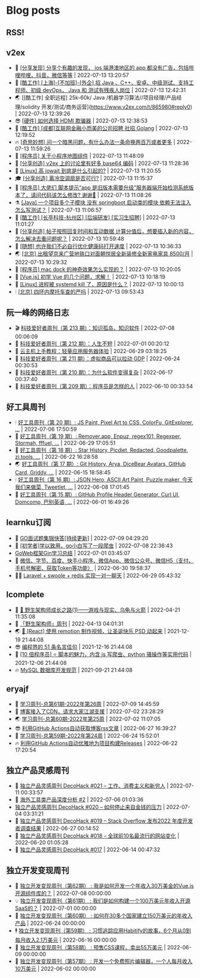# Blog posts
## RSS!



## v2ex

<!-- v2ex:START  -->
- 🫶 [[分享发现] 分享个有趣的发现， ios 端港澳地区的 app 都没有广告，包括哔哩哔哩，抖音，微信等等](https://www.v2ex.com/t/865985#reply1) | 2022-07-13 13:20:57 
- 🧰 [[酷工作] [上海]-[不加班]-[外企] 招 Java 、C++、安卓、中级测试、支持工程师、初级 devOps， Java 和 测试有残疾人岗位](https://www.v2ex.com/t/865981#reply1) | 2022-07-13 12:42:31 
- 🌏 [[酷工作] 全职远程] 25k-60k/ Java /机器学习算法//项目经理/产品经理/solidity 开发/测试/商务运营](https://www.v2ex.com/t/865980#reply0) | 2022-07-13 12:39:26 
- 😎 [[硬件] 如何选择 HDMI 欺骗器](https://www.v2ex.com/t/865979#reply5) | 2022-07-13 12:38:53 
- 💂 [[酷工作] [成都]互联网金融小而美的公司招聘 社招 Golang](https://www.v2ex.com/t/865977#reply0) | 2022-07-13 12:19:52 
- 🔥 [[奇思妙想] 问一个暗黑问题，有什么办法一条命换两百万或者更多](https://www.v2ex.com/t/865976#reply10) | 2022-07-13 11:59:26 
- 🦅 [[程序员] 关于小程序地图组件](https://www.v2ex.com/t/865975#reply0) | 2022-07-13 11:48:09 
- 🙉 [[分享创造] v2ex 上的讨论里有好多 base64 编码](https://www.v2ex.com/t/865974#reply1) | 2022-07-13 11:28:36 
- 💫 [[Linux] 高 iowait 到底是什么引起的?](https://www.v2ex.com/t/865973#reply3) | 2022-07-13 11:20:55 
- 🎓 [[分享创造] 蓄冷空调扇是否可行?](https://www.v2ex.com/t/865972#reply5) | 2022-07-13 11:15:37 
- 🗽 [[程序员] 大佬们 脚本提示“app 是旧版本需要升级”服务器端开始检测系统版本了，请问代码该怎么修改? 谢谢🙏](https://www.v2ex.com/t/865971#reply0) | 2022-07-13 11:08:26 
- ⚗️ [[Java] 一个项目多个子模块 没有 springboot 启动类的模块 依赖无法注入 怎么写测试？](https://www.v2ex.com/t/865970#reply3) | 2022-07-13 11:06:57 
- 🦍 [[酷工作] [长亭科技-杭州区] [后端研发] [实习生招聘]](https://www.v2ex.com/t/865969#reply0) | 2022-07-13 11:01:27 
- 🤩 [[分享创造] 帖子按照回复时间和互动数据 计算分值后，想要插入新的内容，怎么解决去重问题呢？](https://www.v2ex.com/t/865968#reply1) | 2022-07-13 10:59:48 
- 🙉 [[随想] 也许我们不必自行优化健康码打开速度](https://www.v2ex.com/t/865967#reply15) | 2022-07-13 10:36:33 
- 🌏 [[北京] 出租望京来广营地铁口对面朝悦居全新装修全新家电家具 8500/月](https://www.v2ex.com/t/865965#reply1) | 2022-07-13 10:29:32 
- 🐘 [[程序员] mac dock 的神奇效果怎么实现的？](https://www.v2ex.com/t/865964#reply1) | 2022-07-13 10:20:05 
- 🧰 [[Vue.js] 初学 Vue 的几个问题，求解！](https://www.v2ex.com/t/865963#reply15) | 2022-07-13 10:18:19 
- 💃 [[Linux] 进程被 systemd kill 了，原因是什么？](https://www.v2ex.com/t/865962#reply6) | 2022-07-13 10:00:13 
- 🕯 [[北京] 四环内摩托车查的严吗](https://www.v2ex.com/t/865960#reply4) | 2022-07-13 09:53:43 <!-- v2ex:END -->

## 阮一峰的网络日志

<!-- ruanyf:START -->
- 🎬 [科技爱好者周刊（第 213 期）：知识孤岛，知识软件](http://www.ruanyifeng.com/blog/2022/07/weekly-issue-213.html) | 2022-07-08 00:06:09 
- 💄 [科技爱好者周刊（第 212 期）：人生不短](http://www.ruanyifeng.com/blog/2022/07/weekly-issue-212.html) | 2022-07-01 00:20:12 
- 🐎 [云主机上手教程：轻量应用服务器体验](http://www.ruanyifeng.com/blog/2022/06/cloud-server-getting-started-tutorial.html) | 2022-06-29 03:18:25 
- 🤔 [科技爱好者周刊（第 211 期）：虚拟商品可以拉动 GDP](http://www.ruanyifeng.com/blog/2022/06/weekly-issue-211.html) | 2022-06-24 00:30:53 
- 🧠 [科技爱好者周刊（第 210 期）：为什么软件变得复杂](http://www.ruanyifeng.com/blog/2022/06/weekly-issue-210.html) | 2022-06-17 00:37:40 
- 🎃 [科技爱好者周刊（第 209 期）：程序员是怎样的人](http://www.ruanyifeng.com/blog/2022/06/weekly-issue-209.html) | 2022-06-10 00:33:54 <!-- ruanyf:END -->

## 好工具周刊

<!-- bestxtools:START -->
- 🕯 [好工具周刊（第 20 期）: JS Paint, Pixel Art to CSS, ColorFu, GitExplorer, ...](https://discuss-cn.bestxtools.com/d/57/1) | 2022-07-06 17:50:59 
- 🦩 [好工具周刊（第 19 期）: Remover.app, Enpuz, regex101, Regexper, Stormah, fffuel, ...](https://discuss-cn.bestxtools.com/d/56/1) | 2022-06-29 17:05:51 
- 🦄 [好工具周刊（第 18 期）: Star History, Picdiet, Redacted, Goodpalette, zi.tools, ...](https://discuss-cn.bestxtools.com/d/47/1) | 2022-06-22 16:28:58 
- 🌏 [好工具周刊（第 17 期）: Git History, Arya, DiceBear Avatars, GitHub Card, Griddy, ...](https://discuss-cn.bestxtools.com/d/43/1) | 2022-06-15 18:58:45 
- 🕯 [好工具周刊（第 16 期）: JSON Hero, ASCII Art Paint, Puzzle maker, 今天我们来做菜, Tweetlet, ...](https://discuss-cn.bestxtools.com/d/42/1) | 2022-06-08 17:01:45 
- 📝 [好工具周刊（第 15 期）: GitHub Profile Header Generator, Curl UI, Domcomp, 巴别英语, ...](https://discuss-cn.bestxtools.com/d/40/1) | 2022-06-01 16:49:26 <!-- bestxtools:END -->


## learnku订阅

<!-- learnku:START -->
- 🦅 [GO面试题集锦快答[持续更新]](https://learnku.com/articles/69250) | 2022-07-09 04:29:20 
- 🦅 [[初学者]学以致用，go小白写了一段爬虫](https://learnku.com/go/t/69522) | 2022-07-08 22:36:43 
-  [GoWeb框架Gin学习总结](https://learnku.com/articles/69259) | 2022-07-01 03:45:07 
- 🌈 [微信、字节、百度、快手小程序、微信App、微信公众号、微信H5（支付、手机号解密、获取Token等功能）](https://learnku.com/articles/69235) | 2022-06-30 19:58:37 
- 🧑‍🏫 [Laravel + swoole + redis 实现一对一聊天](https://learnku.com/articles/69154) | 2022-06-29 05:43:32 <!-- learnku:END -->



## lcomplete

<!-- lcomplete:START -->
- 🫶 [🐒 野生架构师成长之路&lpar;1&rpar;——游戏与现实、乌龟与火箭](http://codelc.com/post/growup/s01/) | 2022-04-21 11:35:08 
- 🧰 [「野生架构师」周刊](http://codelc.com/post/essay/%E9%87%8E%E7%94%9F%E6%9E%B6%E6%9E%84%E5%B8%88%E5%91%A8%E5%88%8A%E4%BB%8B%E7%BB%8D/) | 2022-04-13 04:01:31 
- 🌏 [🎄 [React] 使用 remotion 制作视频，让圣诞快乐 PSD 动起来](http://codelc.com/post/dev/js/remotion/) | 2021-12-19 21:44:08 
- 😎 [编程界的 51 条名言佳句](http://codelc.com/post/dev/thinking/quotes/) | 2021-12-16 21:44:08 
- 💂 [[10 倍程序员] ⭐ 脚本的魅力，内含 js 写爬虫、python 骚操作等实用代码](http://codelc.com/post/dev/10x/script/) | 2021-12-06 21:44:08 
- 🔥 [MySQL 数据库开发规范](http://codelc.com/post/dev/db/mysql_standard/) | 2021-09-21 21:44:08 <!-- lcomplete:END -->

## eryajf

<!-- eryajf:START -->
- 🫶 [学习周刊-总第61期-2022年第26周](https://wiki.eryajf.net/pages/703307/) | 2022-07-09 14:45:59 
- 🧰 [博客接入了CDN，请求大家江湖支援](https://wiki.eryajf.net/pages/5f559d/) | 2022-07-02 23:28:29 
- 🌏 [学习周刊-总第60期-2022年第25周](https://wiki.eryajf.net/pages/bff449/) | 2022-07-02 11:07:05 
- 😎 [利用GitHub Actions自动获取博客rss文章](https://wiki.eryajf.net/pages/1b1ba3/) | 2022-06-27 16:39:27 
- 💂 [学习周刊-总第59期-2022年第24周](https://wiki.eryajf.net/pages/b0bdd0/) | 2022-06-24 15:52:01 
- 🔥 [利用GitHub Actions自动优雅地为项目构建Releases](https://wiki.eryajf.net/pages/f3e878/) | 2022-06-22 17:20:54 <!-- eryajf:END -->



## 独立产品灵感周刊

<!-- DecoHack:START -->
- 🦣 [独立产品灵感周刊 DecoHack #021 – 工作、消费主义和新穷人](https://www.decohack.com/Post/753) | 2022-07-11 00:33:57 
- 🤡 [海外工具类产品深度分析 #2](https://www.decohack.com/Post/746) | 2022-07-06 01:03:36 
-  [独立产品灵感周刊 DecoHack #020 – 如何停止来自金钱的压力](https://www.decohack.com/Post/728) | 2022-07-04 03:31:21 
- 🐲 [独立产品灵感周刊 DecoHack #019 – Stack Overflow 发布2022 年度开发者调查结果](https://www.decohack.com/Post/699) | 2022-06-27 00:14:52 
- 🦅 [独立产品灵感周刊 DecoHack #018 – 全球前10名最流行的网站变化](https://www.decohack.com/Post/680) | 2022-06-20 01:05:28 
- 🧰 [独立产品灵感周刊 DecoHack #017](https://www.decohack.com/Post/663) | 2022-06-14 00:47:32 <!-- DecoHack:END -->

## 独立开发变现周刊

<!-- easyindie:START -->
- 💂 [独立开发变现周刊（第62期） : 我是如何开发一个年收入30万美金的Vue.js开源组件库的？](https://www.ezindie.com/weekly/issue-62) | 2022-07-08 00:00:00 
- 💡 [独立开发变现周刊（第61期） : 我们是如何构建一个100万美元年收入开源SaaS的？](https://www.ezindie.com/weekly/issue-61) | 2022-07-01 00:00:00 
- 🌋 [独立开发变现周刊（第60期） : 如何在30多个国家建立150万美元的年收入产品](https://www.ezindie.com/weekly/issue-60) | 2022-06-24 00:00:00 
- 🕴 [独立开发变现周刊（第59期） : 习惯追踪应用Habitify的故事，6个月从0到每月收入2.1万美元](https://www.ezindie.com/weekly/issue-59) | 2022-06-16 00:00:00 
- 🎊 [独立开发变现周刊（第58期） : 预售CSS课程，卖出55万美元](https://www.ezindie.com/weekly/issue-58) | 2022-06-09 00:00:00 
- 🤔 [独立开发变现周刊（第57期） : 开发一个免费照片编辑器，一个人每月收入10万美元](https://www.ezindie.com/weekly/issue-57) | 2022-06-02 00:00:00 <!-- easyindie:END -->



